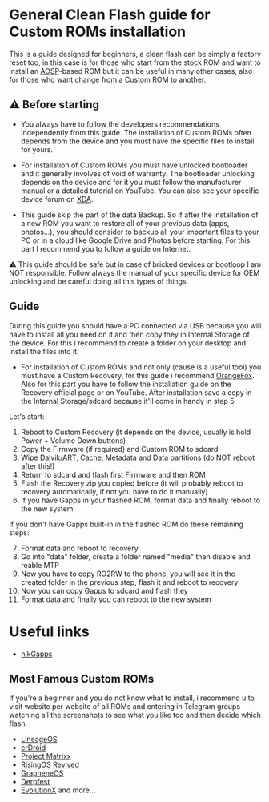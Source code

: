 # General Clean Flash guide for Custom ROMs installation
This is a guide designed for beginners, a clean flash can be simply a factory reset too, in this case is for those who start from the stock ROM and want to install an [AOSP](https://source.android.com/)-based ROM but it can be useful in many other cases, also for those who want change from a Custom ROM to another.

## ⚠️ Before starting

* You always have to follow the developers recommendations independently from this guide. The installation of Custom ROMs often depends from the device and you must have the specific files to install for yours.

* For installation of Custom ROMs you must have unlocked bootloader and it generally involves of void of warranty. The bootloader unlocking depends on the device and for it you must follow the manufacturer manual or a detailed tutorial on YouTube. You can also see your specific device forum on [XDA](https://xdaforums.com/).

* This guide skip the part of the data Backup. So if after the installation of a new ROM you want to restore all of your previous data (apps, photos...), you should consider to backup all your important files to your PC or in a cloud like Google Drive and Photos before starting. For this part I recommend you to follow a guide on Internet.

⚠️ This guide should be safe but in case of bricked devices or bootloop I am NOT responsible. Follow always the manual of your specific device for OEM unlocking and be careful doing all this types of things.

## Guide
During this guide you should have a PC connected via USB because you will have to install all you need on it and then copy they in Internal Storage of the device. For this i recommend to create a folder on your desktop and install the files into it.

- For installation of Custom ROMs and not only (cause is a useful tool) you must have a Custom Recovery, for this guide i recommend [OrangeFox](https://orangefox.download/). Also for this part you have to follow the installation guide on the Recovery official page or on YouTube. After installation save a copy in the Internal Storage/sdcard because it'll come in handy in step 5.

Let's start:

1. Reboot to Custom Recovery (it depends on the device, usually is hold Power + Volume Down buttons) 
2. Copy the Firmware (if required) and Custom ROM to sdcard
3. Wipe Dalvik/ART, Cache, Metadata and Data partitions (do NOT reboot after this!)
4. Return to sdcard and flash first Firmware and then ROM
5. Flash the Recovery zip you copied before (it will probably reboot to recovery automatically, if not you have to do it manually)
6. If you have Gapps in your flashed ROM, format data and finally reboot to the new system

If you don't have Gapps built-in in the flashed ROM do these remaining steps:

7. Format data and reboot to recovery
8. Go into "data" folder, create a folder named "media" then disable and reable MTP 
9. Now you have to copy RO2RW to the phone, you will see it in the created folder in the previous step, flash it and reboot to recovery
10. Now you can copy Gapps to sdcard and flash they
11. Format data and finally you can reboot to the new system

# Useful links
* [nikGapps](https://nikgapps.com/)
## Most Famous Custom ROMs
If you're a beginner and you do not know what to install, i recommend u to visit website per website of all ROMs and entering in Telegram groups watching all the screenshots to see what you like too and then decide which flash.
* [LineageOS](https://www.lineageos.org/)
* [crDroid](https://crdroid.net/)
* [Project Matrixx](https://www.projectmatrixx.org/)
* [RisingOS Revived](https://risingosrevived.tech/)
* [GrapheneOS](https://grapheneos.org/)
* [Derpfest](https://derpfest.org/)
* [EvolutionX](https://evolution-x.org/)
and more...
